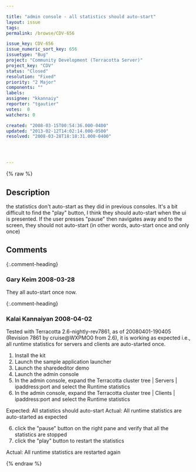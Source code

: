 ```yaml
---

title: "admin console - all statistics should auto-start"
layout: issue
tags: 
permalink: /browse/CDV-656

issue_key: CDV-656
issue_numeric_sort_key: 656
issuetype: "Bug"
project: "Community Development (Terracotta Server)"
project_key: "CDV"
status: "Closed"
resolution: "Fixed"
priority: "2 Major"
components: ""
labels: 
assignee: "kkannaiy"
reporter: "tgautier"
votes:  0
watchers: 0

created: "2008-03-15T00:54:36.000-0400"
updated: "2013-02-12T14:02:14.000-0500"
resolved: "2008-03-28T18:18:31.000-0400"




---
```


{% raw %}

## Description

<div markdown="1" class="description">

the statistics don't auto-start as they did in previous consoles.  It's a bit difficult to find the "play" button, I think they should auto-start when the ui is presented.  If the user presses "pause" then navigates away and to the screen, they should not auto-start (in other words, auto-start once and only once)

</div>

## Comments


{:.comment-heading}
### **Gary Keim** <span class="date">2008-03-28</span>

<div markdown="1" class="comment">

They all auto-start once now.


</div>


{:.comment-heading}
### **Kalai Kannaiyan** <span class="date">2008-04-02</span>

<div markdown="1" class="comment">

Tested with Terracotta 2.6-nightly-rev7861, as of 20080401-190405 (Revision 7861 by cruise@WXPMO0 from 2.6), it is working as expected i.e., all runtime statistics for servers and clients are auto-started once. 

1. Install the kit
2. Launch the sample application launcher
3. Launch the sharededitor demo
4. Launch the admin console
5. In the admin console, expand the Terracotta cluster tree | Servers | ipaddress:port and select the Runtime statistics
6. In the admin console, expand the Terracotta cluster tree | Clients | ipaddress:port and select the Runtime statistics

Expected: All statistics should auto-start
Actual: All runtime statistics are auto-started as expected

6. click the "pause" button on the right pane and verify that all the statistics are stopped
7. click the "play" button to restart the statistics

Actual: All runtime statistics are restarted again

</div>



{% endraw %}
